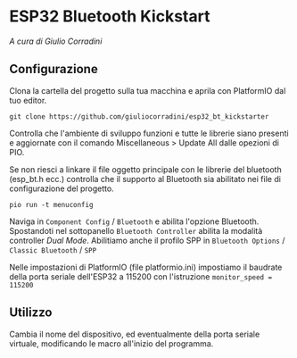 # ESP32 Bluetooth Kickstart

*A cura di Giulio Corradini*

## Configurazione

Clona la cartella del progetto sulla tua macchina e aprila con PlatformIO dal tuo editor.

```
git clone https://github.com/giuliocorradini/esp32_bt_kickstarter
```

Controlla che l'ambiente di sviluppo funzioni e tutte le librerie siano presenti e aggiornate
con il comando Miscellaneous > Update All dalle opezioni di PIO.

Se non riesci a linkare il file oggetto principale con le librerie del bluetooth (esp_bt.h ecc.)
controlla che il supporto al Bluetooth sia abilitato nei file di configurazione del progetto.

```
pio run -t menuconfig
```

Naviga in `Component Config` / `Bluetooth` e abilita l'opzione Bluetooth. Spostandoti nel sottopanello
`Bluetooth Controller` abilita la modalità controller *Dual Mode*.
Abilitiamo anche il profilo SPP in `Bluetooth Options` / `Classic Bluetooth` / `SPP`

Nelle impostazioni di PlatformIO (file platformio.ini) impostiamo il baudrate della porta seriale
dell'ESP32 a 115200 con l'istruzione `monitor_speed = 115200`

## Utilizzo

Cambia il nome del dispositivo, ed eventualmente della porta seriale virtuale, modificando le macro
all'inizio del programma.

